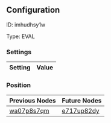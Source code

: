 # <nil>
## Configuration
ID:  imhudhsy1w

Type: EVAL 


### Settings
| Setting | Value  |
| :------------------------ | ---------------------------------------- |
 




### Position
| Previous Nodes | Future Nodes |
| :------------- | ------------ |
| [wa07p8s7qm](./wa07p8s7qm.md) | [e717up82dy](./e717up82dy.md) |